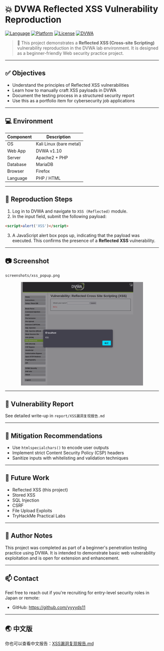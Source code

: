 # 💥 DVWA Reflected XSS Vulnerability Reproduction

[![Language](https://img.shields.io/badge/language-PHP-blue)](https://www.php.net/)
[![Platform](https://img.shields.io/badge/platform-Kali%20Linux-red)](https://www.kali.org/)
[![License](https://img.shields.io/badge/license-Open-brightgreen)]()
[![DVWA](https://img.shields.io/badge/DVWA-v1.10-orange)](https://github.com/digininja/DVWA)

> 🎯 This project demonstrates a **Reflected XSS (Cross-site Scripting)** vulnerability reproduction in the DVWA lab environment. It is designed as a beginner-friendly Web security practice project.

---

## ✅ Objectives

- Understand the principles of Reflected XSS vulnerabilities  
- Learn how to manually craft XSS payloads in DVWA  
- Document the testing process in a structured security report  
- Use this as a portfolio item for cybersecurity job applications

---

## 💻 Environment

| Component | Description             |
| --------- | ----------------------- |
| OS        | Kali Linux (bare metal) |
| Web App   | DVWA v1.10              |
| Server    | Apache2 + PHP           |
| Database  | MariaDB                 |
| Browser   | Firefox                 |
| Language  | PHP / HTML              |

---

## 🧪 Reproduction Steps

1. Log in to DVWA and navigate to `XSS (Reflected)` module.
2. In the input field, submit the following payload:

```html
<script>alert('XSS')</script>
```
3. A JavaScript alert box pops up, indicating that the payload was executed.
    This confirms the presence of a **Reflected XSS** vulnerability.

---

## 📷 Screenshot

```
screenshots/xss_popup.png
```

<div align="center">   <img src="screenshots/xss_popup.png" width="400"/> </div>

---

## 📄 Vulnerability Report

See detailed write-up in `report/XSS漏洞复现报告.md`

---

## 🔐 Mitigation Recommendations

- Use `htmlspecialchars()` to encode user outputs
- Implement strict Content Security Policy (CSP) headers
- Sanitize inputs with whitelisting and validation techniques

---

## 🧭 Future Work

- Reflected XSS (this project)
- Stored XSS
- SQL Injection
- CSRF
- File Upload Exploits
- TryHackMe Practical Labs

---

## 🧠 Author Notes

This project was completed as part of a beginner's penetration testing practice using DVWA.
 It is intended to demonstrate basic web vulnerability exploitation and is open for extension and enhancement.

---

## 📫 Contact

Feel free to reach out if you're recruiting for entry-level security roles in Japan or remote:

- GitHub: https://github.com/yyyyds11

---

## 🌏 中文版

你也可以查看中文报告：[XSS漏洞复现报告.md](report/XSS漏洞复现报告.md)
